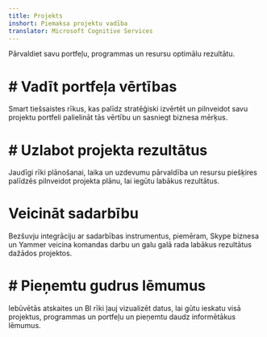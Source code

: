 ```yaml
---
title: Projekts
inshort: Piemaksa projektu vadība
translator: Microsoft Cognitive Services
---
```


Pārvaldiet savu portfeļu, programmas un resursu optimālu rezultātu.

# # Vadīt portfeļa vērtības
Smart tiešsaistes rīkus, kas palīdz stratēģiski izvērtēt un pilnveidot savu projektu portfeli palielināt tās vērtību un sasniegt biznesa mērķus. 

# # Uzlabot projekta rezultātus
Jaudīgi rīki plānošanai, laika un uzdevumu pārvaldība un resursu piešķires palīdzēs pilnveidot projekta plānu, lai iegūtu labākus rezultātus. 

# Veicināt sadarbību
Bezšuvju integrāciju ar sadarbības instrumentus, piemēram, Skype biznesa un Yammer veicina komandas darbu un galu galā rada labākus rezultātus dažādos projektos. 

# # Pieņemtu gudrus lēmumus 
Iebūvētās atskaites un BI rīki ļauj vizualizēt datus, lai gūtu ieskatu visā projektus, programmas un portfeļu un pieņemtu daudz informētākus lēmumus. 





